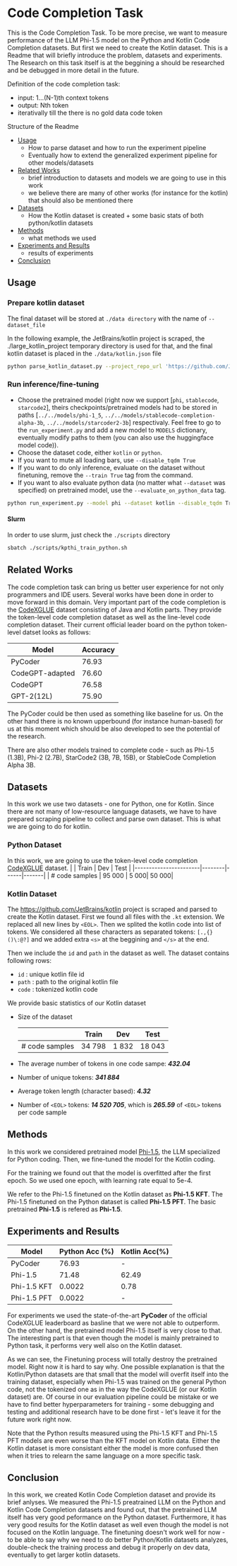 # Code Completion Task

This is the Code Completion Task. To be more precise, we want to measure performance of the LLM Phi-1.5 model on the Python and Kotlin Code Completion datasets. But first we need to create the Kotlin dataset. This is a Readme that will briefly introduce the problem, datasets and experiments. The Research on this task itself is at the beggining a should be researched and be debugged in more detail in the future.


Definition of the code completion task:
- input: 1...(N-1)th context tokens
- output: Nth token
- iterativally till the there is no gold data code token

Structure of the Readme

- [Usage](#usage)
    - How to parse dataset and how to run the experiment pipeline
    - Eventually how to extend the generalized experiment pipeline for other models/datasets
- [Related Works](#related-works)
    - brief introduction to datasets and models we are going to use in this work
    - we believe there are many of other works (for instance for the kotlin) that should also be mentioned there
- [Datasets](#datasets)
    - How the Kotlin dataset is created + some basic stats of both python/kotlin datasets
- [Methods](#methods)
    - what methods we used
- [Experiments and Results](#experiments-and-results)
    - results of experiments
- [Conclusion](#conclusion)


## Usage

### Prepare kotlin dataset
The final dataset will be stored at ```./data directory``` with the name of ```--dataset_file```

In the following example, the JetBrains/kotlin project is scraped, the ./large_kotlin_project temporary directory is used for that, and the final kotlin dataset is placed in the ```./data/kotlin.json``` file

```sh
python parse_kotlin_dataset.py --project_repo_url 'https://github.com/JetBrains/kotlin' --project_directory './large_kotlin_project' --dataset_file 'kotlin.json'
```

### Run inference/fine-tuning
- Choose the pretrained model (right now we support [```phi```, ```stablecode```, ```starcode2```], theirs checkpoints/pretrained models had to be stored in paths [```../../models/phi-1_5```, ```../../models/stablecode-completion-alpha-3b```, ```../../models/starcoder2-3b```] respectivaly. Feel free to go to the ```run_experiment.py``` and add a new model to ```MODELS``` dictionary, eventually modify paths to them (you can also use the huggingface model code)).
- Choose the dataset code, either ```kotlin``` or ```python```. 
- If you want to mute all loading bars, use ```--disable_tqdm True```
- If you want to do only inference, evaluate on the dataset without finetuning, remove the ```--train True``` tag from the command.
- If you want to also evaluate python data (no matter what ```--dataset``` was specified) on pretrained model, use the ```--evaluate_on_python_data``` tag.

```sh
python run_experiment.py --model phi --dataset kotlin --disable_tqdm True --train True --evaluate_on_python_data True
```

#### Slurm
In order to use slurm, just check the ```./scripts``` directory
```sh
sbatch ./scripts/kpthi_train_python.sh
```

## Related Works
The code completion task can bring us better user experience for not only programmers and IDE users. Several works have been done in order to move forward in this domain. Very important part of the code completion is the [CodeXGLUE](https://microsoft.github.io/CodeXGLUE/) dataset consisting of Java and Kotlin parts. They provide the token-level code completion dataset as well as the line-level code completion dataset. Their current official leader board on the python token-level datset looks as follows:

| Model           | Accuracy |
|-----------------|----------|
| PyCoder         | 76.93    |
| CodeGPT-adapted | 76.60    |
| CodeGPT         | 76.58    |
| GPT-2(12L)      | 75.90    |

The PyCoder could be then used as something like baseline for us. On the other hand there is no known upperbound (for instance human-based) for us at this moment which should be also developed to see the potential of the research.

There are also other models trained to complete code - such as Phi-1.5 (1.3B), Phi-2 (2.7B), StarCode2 (3B, 7B, 15B), or StableCode Completion Alpha 3B. 

## Datasets
In this work we use two datasets - one for Python, one for Kotlin.
Since there are not many of low-resource language datasets, we have to have prepared scraping pipeline to collect and parse own dataset. This is what we are going to do for kotlin.

### Python Dataset
In this work, we are going to use the token-level code completion [CodeXGLUE](https://microsoft.github.io/CodeXGLUE/) dataset.
|                       | Train  | Dev  | Test  |
|-----------------------|--------|------|-------|
| # code samples        | 95 000 | 5 000| 50 000|

### Kotlin Dataset
The https://github.com/JetBrains/kotlin project is scraped and parsed to create the Kotlin dataset. First we found all files with the ```.kt``` extension. We replaced all new lines by ```<EOL>```. Then we splited the kotlin code into list of tokens. We considered all these characters as separated tokens: ```[.,{}()\:@?]``` and we added extra ```<s>``` at the beggining and ```</s>``` at the end.

Then we include the `id` and `path` in the dataset as well. The dataset contains following rows:
 - `id` : unique kotlin file id
 - `path` : path to the original kotlin file
 - `code` : tokenized kotlin code

We provide basic statistics of our Kotlin dataset
 - Size of the dataset
    
    |                       | Train  | Dev  | Test  |
    |-----------------------|--------|------|-------|
    | # code samples        | 34 798 | 1 832| 18 043|
 - The average number of tokens in one code sampe: ***432.04***
 - Number of unique tokens: ***341 884***
 - Average token length (character based): ***4.32***
 - Number of `<EOL>` tokens: ***14 520 705***, which is ***265.59*** of `<EOL>` tokens per code sample

## Methods

In this work we considered pretrained model [Phi-1.5](https://huggingface.co/microsoft/phi-1_5), the LLM specialized for Python coding. Then, we fine-tuned the model for the Kotlin coding.

For the training we found out that the model is overfitted after the first epoch. So we used one epoch, with learning rate equal to 5e-4. 

We refer to the Phi-1.5 finetuned on the Kotlin dataset as **Phi-1.5 KFT**. The Phi-1.5 finetuned on the Python dataset is called **Phi-1.5 PFT**. The basic pretrained **Phi-1.5** is refered as **Phi-1.5**.


## Experiments and Results

| Model       | Python Acc (%) | Kotlin Acc(%) |
|-------------|----------------|---------------|
| PyCoder     | 76.93          | -             |
| Phi-1.5     | 71.48          | 62.49         |
| Phi-1.5 KFT | 0.0022         | 0.78          |
| Phi-1.5 PFT | 0.0022         | -             |

For experiments we used the state-of-the-art **PyCoder** of the official CodeXGLUE leaderboard as basline that we were not able to outperform. On the other hand, the pretrained model Phi-1.5 itself is very close to that. The interesting part is that even though the model is mainly pretrained to Python task, it performs very well also on the Kotlin dataset. 

As we can see, the Finetuning process will totally destroy the pretrained model. Right now it is hard to say why. One possible explanation is that the Kotlin/Python datasets are that small that the model will overfit itself into the training dataset, especially when Phi-1.5 was trained on the general Python code, not the tokenized one as in the way the CodeXGLUE (or our Kotlin dataset) are. Of course in our evaluation pipeline could be mistake or we have to find better hyperparameters for training - some debugging and testing and additional research have to be done first - let's leave it for the future work right now.

Note that the Python results measured using the Phi-1.5 KFT and Phi-1.5 PFT models are even worse than the KFT model on Kotlin data. Either the Kotlin dataset is more consistant either the model is more confused then when it tries to relearn the same language on a more specific task.


## Conclusion
In this work, we created Kotlin Code Completion dataset and provide its brief anlyses. We measured the Phi-1.5 preatrained LLM on the Python and Kotlin Code Completion datasets and found out, that the pretrained LLM itself has very good peformance on the Python dataset. Furthermore, it has very good results for the Kotlin dataset as well even though the model is not focused on the Kotlin language. The finetuning doesn't work well for now - to be able to say why we need to do better Python/Kotlin datasets analyzes, double-check the training process and debug it properly on dev data, eventually to get larger kotlin datasets.
